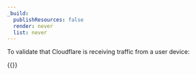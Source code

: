 ```yaml
---
_build:
  publishResources: false
  render: never
  list: never
---
```


To validate that Cloudflare is receiving traffic from a user device:

{{<render file="gateway/_verify-connectivity.md" withParameters="DNS" productFolder="cloudflare-one">}}
